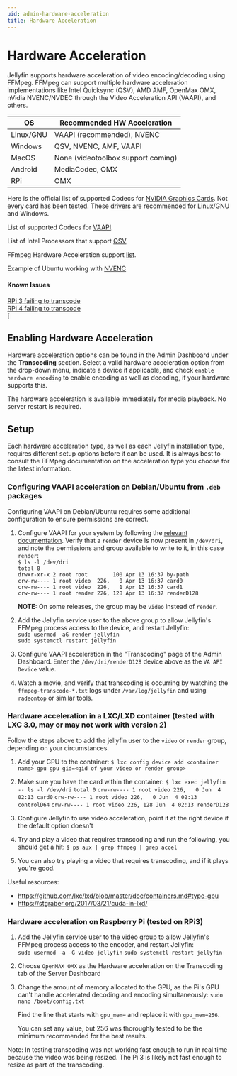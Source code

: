 ```yaml
---
uid: admin-hardware-acceleration
title: Hardware Acceleration
---
```



# Hardware Acceleration

Jellyfin supports hardware acceleration of video encoding/decoding using FFMpeg. FFMpeg can support multiple hardware acceleration implementations like Intel Quicksync (QSV), AMD AMF, OpenMax OMX, nVidia NVENC/NVDEC through the Video Acceleration API (VAAPI), and others.

OS | Recommended HW Acceleration
------------ | -------------
Linux/GNU | VAAPI (recommended), NVENC
Windows| QSV, NVENC, AMF, VAAPI
MacOS| None (videotoolbox support coming)
Android| MediaCodec, OMX
RPi|OMX

Here is the official list of supported Codecs for [NVIDIA Graphics Cards](https://developer.nvidia.com/video-encode-decode-gpu-support-matrix). Not every card has been tested. These [drivers](https://github.com/keylase/nvidia-patch) are recommended for Linux/GNU and Windows.

List of supported Codecs for [VAAPI](https://wiki.archlinux.org/index.php/Hardware_video_acceleration#Comparison_tables).

List of Intel Processors that support [QSV](https://ark.intel.com/content/www/us/en/ark.html#@Processors)

FFmpeg Hardware Acceleration support [list](https://trac.ffmpeg.org/wiki/HWAccelIntro).

Example of Ubuntu working with [NVENC](https://www.reddit.com/r/jellyfin/comments/amuyba/nvenc_nvdec_working_in_jellyfin_on_ubuntu_server/)

#### Known Issues

[RPi 3 failing to transcode](https://github.com/jellyfin/jellyfin/issues/1546) <br>
[RPi 4 failing to transcode](https://trac.ffmpeg.org/ticket/8018) <br>
[

## Enabling Hardware Acceleration

Hardware acceleration options can be found in the Admin Dashboard under the **Transcoding** section. Select a valid hardware acceleration option from the drop-down menu, indicate a device if applicable, and check `enable hardware encoding` to enable encoding as well as decoding, if your hardware supports this.

The hardware acceleration is available immediately for media playback. No server restart is required.

## Setup

Each hardware acceleration type, as well as each Jellyfin installation type, requires different setup options before it can be used. It is always best to consult the FFMpeg documentation on the acceleration type you choose for the latest information.

### Configuring VAAPI acceleration on Debian/Ubuntu from `.deb` packages

Configuring VAAPI on Debian/Ubuntu requires some additional configuration to ensure permissions are correct.

1. Configure VAAPI for your system by following the [relevant documentation](https://wiki.archlinux.org/index.php/Hardware_video_acceleration). Verify that a `render` device is now present in `/dev/dri`, and note the permissions and group available to write to it, in this case `render`:  
    `$ ls -l /dev/dri`  
    `total 0`  
    `drwxr-xr-x 2 root root        100 Apr 13 16:37 by-path`  
    `crw-rw---- 1 root video  226,   0 Apr 13 16:37 card0`  
    `crw-rw---- 1 root video  226,   1 Apr 13 16:37 card1`  
    `crw-rw---- 1 root render 226, 128 Apr 13 16:37 renderD128`  

    **NOTE:** On some releases, the group may be `video` instead of `render`.

2. Add the Jellyfin service user to the above group to allow Jellyfin's FFMpeg process access to the device, and restart Jellyfin:  
    `sudo usermod -aG render jellyfin`  
    `sudo systemctl restart jellyfin`  

3. Configure VAAPI acceleration in the "Transcoding" page of the Admin Dashboard. Enter the `/dev/dri/renderD128` device above as the `VA API Device` value.

4. Watch a movie, and verify that transcoding is occurring by watching the `ffmpeg-transcode-*.txt` logs under `/var/log/jellyfin` and using `radeontop` or similar tools.

### Hardware acceleration in a LXC/LXD container (tested with LXC 3.0, may or may not work with version 2)

Follow the steps above to add the jellyfin user to the `video` or `render` group, depending on your circumstances.

1. Add your GPU to the container:
    `$ lxc config device add <container name> gpu gpu gid=<gid of your video or render group>`

2. Make sure you have the card within the container:
    `$ lxc exec jellyfin -- ls -l /dev/dri`
    `total 0`
    `crw-rw---- 1 root video 226,   0 Jun  4 02:13 card0`
    `crw-rw---- 1 root video 226,   0 Jun  4 02:13 controlD64`
    `crw-rw---- 1 root video 226, 128 Jun  4 02:13 renderD128`

3. Configure Jellyfin to use video acceleration, point it at the right device if the default option doesn't

4. Try and play a video that requires transcoding and run the following, you should get a hit:
   `$ ps aux | grep ffmpeg | grep accel`

5. You can also try playing a video that requires transcoding, and if it plays you're good.

Useful resources:
- https://github.com/lxc/lxd/blob/master/doc/containers.md#type-gpu
- https://stgraber.org/2017/03/21/cuda-in-lxd/

### Hardware acceleration on Raspberry Pi (tested on RPi3)
1. Add the Jellyfin service user to the video group to allow Jellyfin's FFMpeg process access to the encoder, and restart Jellyfin:  
    `sudo usermod -a -G video jellyfin`
    `sudo systemctl restart jellyfin`   
2. Choose `OpenMAX OMX` as the Hardware acceleration on the Transcoding tab of the Server Dashboard
3. Change the amount of memory allocated to the GPU, as the Pi's GPU can't handle accelerated decoding and encoding simultaneously:
    `sudo nano /boot/config.txt`
    
    Find the line that starts with `gpu_mem=` and replace it with `gpu_mem=256`.
    
    You can set any value, but 256 was thoroughly tested to be the minimum recommended for the best results.

Note: In testing transcoding was not working fast enough to run in real time because the video was being resized. The Pi 3 is likely not fast enough to resize as part of the transcoding.
